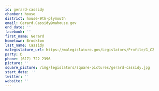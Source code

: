 ```yaml
---
id: gerard-cassidy
chamber: house
district: house-9th-plymouth
email: Gerard.Cassidy@mahouse.gov
end_date: ''
facebook: ''
first_name: Gerard
hometown: Brockton
last_name: Cassidy
malegislature_url: https://malegislature.gov/Legislators/Profile/G_C2
party: D
phone: (617) 722-2396
picture: ''
square_picture: /img/legislators/square-pictures/gerard-cassidy.jpg
start_date: ''
twitter: ''
website: ''
---
```

